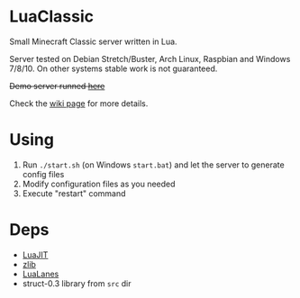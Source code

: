 # LuaClassic
Small Minecraft Classic server written in Lua.

Server tested on Debian Stretch/Buster, Arch Linux, Raspbian and Windows 7/8/10. On other systems stable work is not guaranteed.

~~Demo server runned [here](http://www.classicube.net/server/play/e434e83ee753a5979b364a03407ae58e/)~~

Check the [wiki page](https://github.com/igor725/LuaClassic/wiki) for more details.

# Using
1. Run `./start.sh` (on Windows `start.bat`) and let the server to generate config files
3. Modify configuration files as you needed
4. Execute "restart" command

# Deps
* [LuaJIT](http://luajit.org/download.html)
* [zlib](https://www.zlib.net/)
* [LuaLanes](https://github.com/LuaLanes/lanes)
* struct-0.3 library from `src` dir
